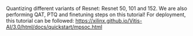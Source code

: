 Quantizing different variants of Resnet: Resnet 50, 101 and 152.
We are also performing QAT, PTQ and finetuning steps on this tutorial!
For deployment, this tutorial can be followed: https://xilinx.github.io/Vitis-AI/3.0/html/docs/quickstart/mpsoc.html

